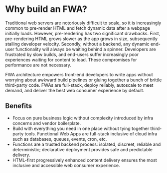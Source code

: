 # Why build an FWA?

Traditional web servers are notoriously difficult to scale, so it is increasingly common to pre-render HTML and fetch dynamic data after a webpage initially loads. However, pre-rendering has two significant drawbacks. First, pre-rendering HTML grows slower as the app grows in size, subsequently stalling developer velocity. Secondly, without a backend, any dynamic end-user functionality will always be waiting behind a spinner. Developers are frustrated by slow builds, and end-users suffer increasingly poor experiences waiting for content to load. These compromises for performance are not necessary.

FWA architecture empowers front-end developers to write apps without worrying about awkward build pipelines or gluing together a bunch of brittle third-party code. FWAs are full-stack, deploy reliably, autoscale to meet demand, and deliver the best web consumer experience by default.

## Benefits

- Focus on pure business logic without complexity introduced by infra concerns and vendor boilerplate.
- Build with everything you need in one place without tying together third-party tools. Functional Web Apps are full-stack inclusive of cloud infra such as databases, queues, events, cron, etc.
- Functions are a trusted backend process: isolated, discreet, reliable and deterministic; declarative deployment provides safe and predictable delivery.
- HTML-first progressively enhanced content delivery ensures the most inclusive and accessible web consumer experience. 
